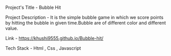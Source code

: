 Project's Title - Bubble Hit

Project Description - It is the simple bubble game in which we score points by hitting the bubble in given time.Bubble are of different color and different value.

Link - https://khushi9555.github.io/Bubble-hit/

Tech Stack - Html , Css , Javascript
